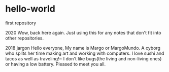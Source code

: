# hello-world
first repository

2020
Wow, back here again. Just using this for any notes that don't fit into other repositories. 

2018 jargon
Hello everyone, 
My name is Margo or MargoMundo. A cyborg who splits her time making art and working with computers. 
I love sushi and tacos as well as traveling!~ I don't like bugs(the living and non-living ones) or having a low battery. 
Pleased to meet you all. 
